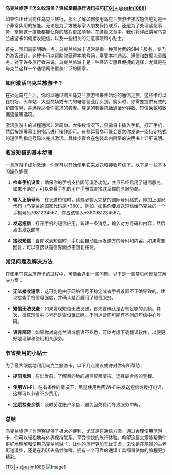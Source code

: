 **乌克兰旅游卡怎么收短信？轻松掌握旅行通讯技巧[[TG💪+ @esim1088](https://t.me/s/esim1088)]**

如果你正计划前往乌克兰旅行，那么了解如何使用乌克兰旅游卡接收短信绝对是一个非常实用的技能。无论是为了方便与家人朋友保持联系，还是为了处理紧急事务，掌握这一技能都能让你的旅程更加顺畅。在这篇文章中，我们将详细讲解乌克兰旅游卡如何接收短信，以及一些相关的注意事项和小贴士。

首先，我们需要明确一点：乌克兰旅游卡通常是指一种预付费的SIM卡服务，专门为游客设计。这种卡可以帮助你获得本地号码，享受本地通话、短信和数据流量服务。对于许多旅行者来说，乌克兰旅游卡是一种经济实惠且便捷的选择，尤其是在乌克兰这样一个通信网络覆盖广泛的国家。

### 如何激活乌克兰旅游卡？

在抵达乌克兰后，你可以通过购买乌克兰旅游卡来开始你的通信之旅。这些卡可以在机场、火车站、大型商场或专门的电信营业厅买到。购买时，你需要提供有效的护照信息，并选择适合你需求的套餐。常见的套餐包括通话分钟数、短信条数和数据流量等选项。

激活旅游卡的过程通常非常简单。大多数情况下，只需将卡插入手机，打开手机，然后按照屏幕上的指示进行操作即可。有些运营商可能会要求你发送一条特定格式的短信到指定号码以完成激活。具体步骤会在包装盒内附带的说明书上详细说明。

### 收发短信的基本步骤

一旦旅游卡成功激活，你就可以开始使用它来发送和接收短信了。以下是一些基本的操作步骤：

1. **检查手机设置**：确保你的手机支持国际漫游功能，并且已经启用了短信服务。如果不确定，可以查看手机的用户手册或直接联系你的原服务商。

2. **输入正确号码**：在发送短信时，请务必输入完整的国际号码格式，即加上国家代码（乌克兰的国家代码是+380）。例如，如果你要发送短信给乌克兰的一个手机号码7981234567，你应该输入+380981234567。

3. **发送短信**：打开手机的短信应用，新建一条消息，输入对方号码和内容，然后点击发送即可。

4. **接收短信**：当你收到短信时，手机会自动显示发送方的号码和内容。如果需要回复，可以直接从短信界面点击回复按钮。

### 常见问题及解决方法

在使用乌克兰旅游卡的过程中，可能会遇到一些问题。以下是一些常见问题及其解决方案：

- **无法接收短信**：这可能是由于网络信号不稳定或者手机设置不正确导致的。建议检查手机信号强度，并确认是否启用了短信服务。
  
- **短信无法发送**：如果发现短信无法发送，首先要确认是否有足够的余额。其次，检查短信中心号码是否设置正确。不同运营商可能有不同的短信中心号码。

- **语言障碍**：如果你对乌克兰语或俄语不熟悉，可以考虑下载翻译软件，以便更好地理解和使用相关服务。

### 节省费用的小贴士

为了最大限度地利用乌克兰旅游卡，以下几点建议或许对你有所帮助：

- **提前规划**：在出发前，了解目的地的通信资费情况，选择最合适的套餐。
  
- **使用Wi-Fi**：在有条件的情况下，尽量使用免费Wi-Fi来发送短信或拨打电话，这样可以节省不少费用。

- **定期检查余额**：及时关注账户余额，避免因欠费而导致服务中断。

### 总结

乌克兰旅游卡为游客提供了极大的便利，尤其是在通信方面。通过合理使用旅游卡，你可以轻松地与外界保持联系，享受愉快的旅行体验。希望这篇文章能帮助你更好地理解和使用乌克兰旅游卡，让你的旅行更加无忧无虑。无论是在基辅的古老街道漫步，还是在利沃夫品尝咖啡，拥有一个可靠的通讯工具都将使你的旅程更加精彩。

[[TG💪+ @esim1088](https://t.me/s/esim1088) ![Image](https://i.postimg.cc/4NQfJmqS/Snipaste-2025-05-13-00-14-12.png)]